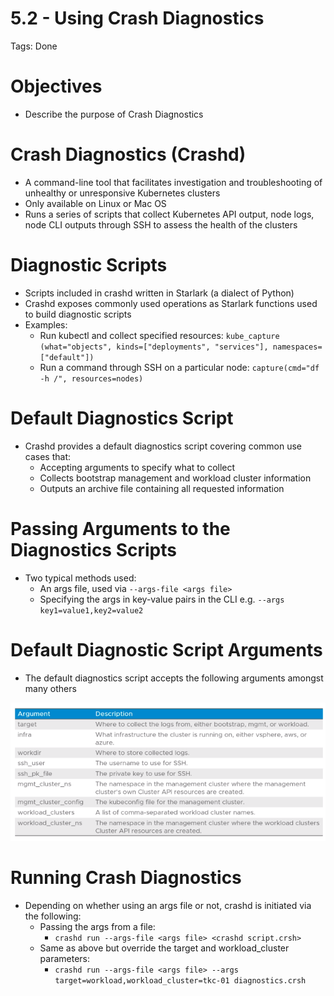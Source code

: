 # 5.2 - Using Crash Diagnostics

Tags: Done

# Objectives

- Describe the purpose of Crash Diagnostics

# Crash Diagnostics (Crashd)

- A command-line tool that facilitates investigation and troubleshooting of unhealthy or unresponsive Kubernetes clusters
- Only available on Linux or Mac OS
- Runs a series of scripts that collect Kubernetes API output, node logs, node CLI outputs through SSH to assess the health of the clusters

# Diagnostic Scripts

- Scripts included in crashd written in Starlark (a dialect of Python)
- Crashd exposes commonly used operations as Starlark functions used to build diagnostic scripts
- Examples:
    - Run kubectl and collect specified resources: `kube_capture (what="objects", kinds=["deployments", "services"], namespaces=["default"])`
    - Run a command through SSH on a particular node: `capture(cmd="df -h /", resources=nodes)`

# Default Diagnostics Script

- Crashd provides a default diagnostics script covering common use cases that:
    - Accepting arguments to specify what to collect
    - Collects bootstrap management and workload cluster information
    - Outputs an archive file containing all requested information

# Passing Arguments to the Diagnostics Scripts

- Two typical methods used:
    - An args file, used via `--args-file <args file>`
    - Specifying the args in key-value pairs in the CLI e.g. `--args key1=value1,key2=value2`

# Default Diagnostic Script Arguments

- The default diagnostics script accepts the following arguments amongst many others

![Untitled](5%202%20-%20Using%20Crash%20Diagnostics%20ab23230146264820bb2b67c3cb3340fc/Untitled.png)

# Running Crash Diagnostics

- Depending on whether using an args file or not, crashd is initiated via the following:
    - Passing the args from a file:
        - `crashd run --args-file <args file> <crashd script.crsh>`
    - Same as above but override the target and workload_cluster parameters:
        - `crashd run --args-file <args file> --args target=workload,workload_cluster=tkc-01 diagnostics.crsh`